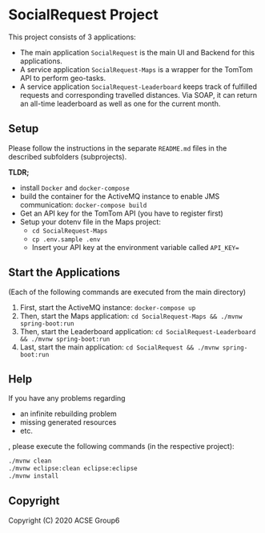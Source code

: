# SocialRequest Project

This project consists of 3 applications:

- The main application `SocialRequest` is the main UI and Backend for this applications.
- A service application `SocialRequest-Maps` is a wrapper for the TomTom API to perform geo-tasks.
- A service application `SocialRequest-Leaderboard` keeps track of fulfilled requests and corresponding travelled distances. Via SOAP, it can return an all-time leaderboard as well as one for the current month.

## Setup

Please follow the instructions in the separate `README.md` files in the described subfolders (subprojects).

**TLDR;**

- install `Docker` and `docker-compose`
- build the container for the ActiveMQ instance to enable JMS communication: `docker-compose build`
- Get an API key for the TomTom API (you have to register first)
- Setup your dotenv file in the Maps project:
  - `cd SocialRequest-Maps`
  - `cp .env.sample .env`
  - Insert your API key at the environment variable called `API_KEY=`

## Start the Applications

(Each of the following commands are executed from the main directory)

1. First, start the ActiveMQ instance: `docker-compose up`
2. Then, start the Maps application: `cd SocialRequest-Maps && ./mvnw spring-boot:run`
3. Then, start the Leaderboard application: `cd SocialRequest-Leaderboard && ./mvnw spring-boot:run`
4. Last, start the main application: `cd SocialRequest && ./mvnw spring-boot:run`

## Help

If you have any problems regarding

- an infinite rebuilding problem
- missing generated resources
- etc.

, please execute the following commands (in the respective project):

```bash
./mvnw clean
./mvnw eclipse:clean eclipse:eclipse
./mvnw install
```

## Copyright

Copyright (C) 2020 ACSE Group6
